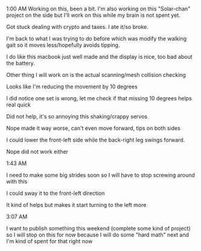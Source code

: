 1:00 AM
Working on this, been a bit. I'm also working on this "Solar-chan" project on the side but I'll work on this while my brain is not spent yet.

Got stuck dealing with crypto and taxes. I ate it/so broke.

I'm back to what I was trying to do before which was modify the walking gait so it moves less/hopefully avoids tipping.

I do like this macbook just well made and the display is nice, too bad about the battery.

Other thing I will work on is the actual scanning/mesh collision checking

Looks like I'm reducing the movement by 10 degrees

I did notice one set is wrong, let me check if that missing 10 degrees helps real quick

Did not help, it's so annoying this shaking/crappy servos

Nope made it way worse, can't even move forward, tips on both sides

I could lower the front-left side while the back-right leg swings forward.

Nope did not work either

1:43 AM

I need to make some big strides soon so I will have to stop screwing around with this

I could sway it to the front-left direction

It kind of helps but makes it start turning to the left more

3:07 AM

I want to publish something this weekend (complete some kind of project) so I will stop on this for now because I will do some "hard math" next and I'm kind of spent for that right now

